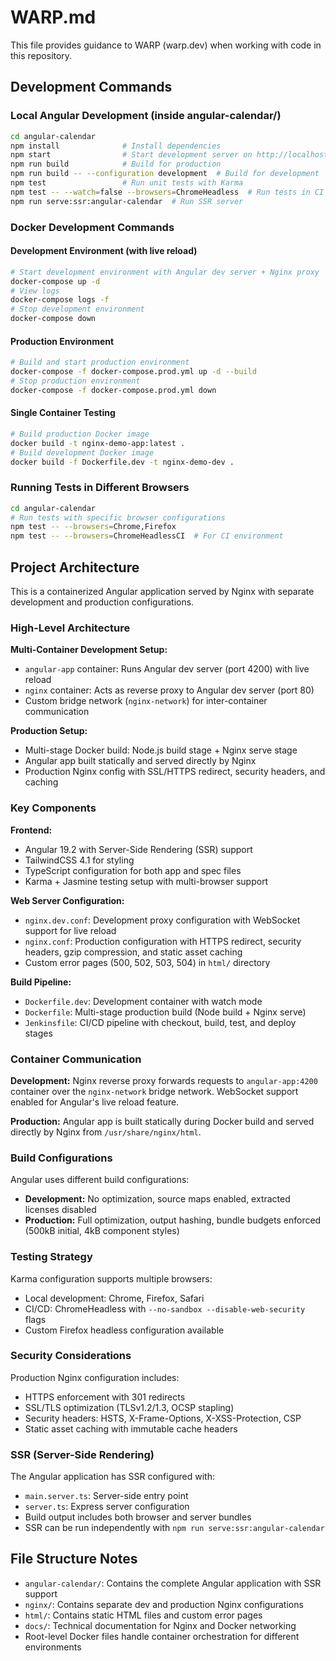 # WARP.md

This file provides guidance to WARP (warp.dev) when working with code in this repository.

## Development Commands

### Local Angular Development (inside angular-calendar/)
```bash
cd angular-calendar
npm install              # Install dependencies
npm start                # Start development server on http://localhost:4200
npm run build            # Build for production
npm run build -- --configuration development  # Build for development
npm test                 # Run unit tests with Karma
npm test -- --watch=false --browsers=ChromeHeadless  # Run tests in CI mode
npm run serve:ssr:angular-calendar  # Run SSR server
```

### Docker Development Commands

#### Development Environment (with live reload)
```bash
# Start development environment with Angular dev server + Nginx proxy
docker-compose up -d
# View logs
docker-compose logs -f
# Stop development environment
docker-compose down
```

#### Production Environment
```bash
# Build and start production environment
docker-compose -f docker-compose.prod.yml up -d --build
# Stop production environment
docker-compose -f docker-compose.prod.yml down
```

#### Single Container Testing
```bash
# Build production Docker image
docker build -t nginx-demo-app:latest .
# Build development Docker image
docker build -f Dockerfile.dev -t nginx-demo-dev .
```

### Running Tests in Different Browsers
```bash
cd angular-calendar
# Run tests with specific browser configurations
npm test -- --browsers=Chrome,Firefox
npm test -- --browsers=ChromeHeadlessCI  # For CI environment
```

## Project Architecture

This is a containerized Angular application served by Nginx with separate development and production configurations.

### High-Level Architecture

**Multi-Container Development Setup:**
- `angular-app` container: Runs Angular dev server (port 4200) with live reload
- `nginx` container: Acts as reverse proxy to Angular dev server (port 80)
- Custom bridge network (`nginx-network`) for inter-container communication

**Production Setup:**
- Multi-stage Docker build: Node.js build stage + Nginx serve stage
- Angular app built statically and served directly by Nginx
- Production Nginx config with SSL/HTTPS redirect, security headers, and caching

### Key Components

**Frontend:**
- Angular 19.2 with Server-Side Rendering (SSR) support
- TailwindCSS 4.1 for styling
- TypeScript configuration for both app and spec files
- Karma + Jasmine testing setup with multi-browser support

**Web Server Configuration:**
- `nginx.dev.conf`: Development proxy configuration with WebSocket support for live reload
- `nginx.conf`: Production configuration with HTTPS redirect, security headers, gzip compression, and static asset caching
- Custom error pages (500, 502, 503, 504) in `html/` directory

**Build Pipeline:**
- `Dockerfile.dev`: Development container with watch mode
- `Dockerfile`: Multi-stage production build (Node build + Nginx serve)
- `Jenkinsfile`: CI/CD pipeline with checkout, build, test, and deploy stages

### Container Communication

**Development:** Nginx reverse proxy forwards requests to `angular-app:4200` container over the `nginx-network` bridge network. WebSocket support enabled for Angular's live reload feature.

**Production:** Angular app is built statically during Docker build and served directly by Nginx from `/usr/share/nginx/html`.

### Build Configurations

Angular uses different build configurations:
- **Development:** No optimization, source maps enabled, extracted licenses disabled
- **Production:** Full optimization, output hashing, bundle budgets enforced (500kB initial, 4kB component styles)

### Testing Strategy

Karma configuration supports multiple browsers:
- Local development: Chrome, Firefox, Safari
- CI/CD: ChromeHeadless with `--no-sandbox --disable-web-security` flags
- Custom Firefox headless configuration available

### Security Considerations

Production Nginx configuration includes:
- HTTPS enforcement with 301 redirects
- SSL/TLS optimization (TLSv1.2/1.3, OCSP stapling)
- Security headers: HSTS, X-Frame-Options, X-XSS-Protection, CSP
- Static asset caching with immutable cache headers

### SSR (Server-Side Rendering)

The Angular application has SSR configured with:
- `main.server.ts`: Server-side entry point
- `server.ts`: Express server configuration
- Build output includes both browser and server bundles
- SSR can be run independently with `npm run serve:ssr:angular-calendar`

## File Structure Notes

- `angular-calendar/`: Contains the complete Angular application with SSR support
- `nginx/`: Contains separate dev and production Nginx configurations
- `html/`: Contains static HTML files and custom error pages
- `docs/`: Technical documentation for Nginx and Docker networking
- Root-level Docker files handle container orchestration for different environments
